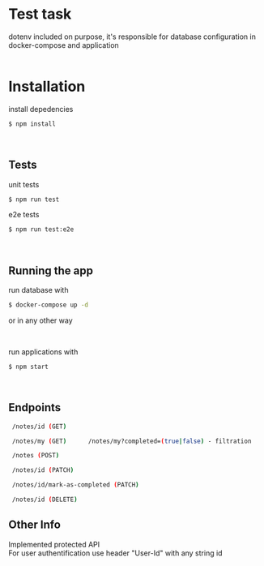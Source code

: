 # Test task
dotenv included on purpose, it's responsible for database configuration in docker-compose and application
<br/><br/>

# Installation


install depedencies

```bash
$ npm install
```

<br/>

## Tests


unit tests

```bash
$ npm run test
```

e2e tests

```bash
$ npm run test:e2e
```
<br/>

## Running the app


run database with

```bash
$ docker-compose up -d
```
or in any other way

<br/>

run applications with
```bash
$ npm start
```
<br/>

## Endpoints

```bash
 /notes/id (GET)
```
```bash
 /notes/my (GET)      /notes/my?completed=(true|false) - filtration
```
```bash
 /notes (POST)
```
```bash
 /notes/id (PATCH)
```
```bash
 /notes/id/mark-as-completed (PATCH)
```
```bash
 /notes/id (DELETE)
```

## Other Info

Implemented protected API <br/>
For user authentification use header "User-Id" with any string id

